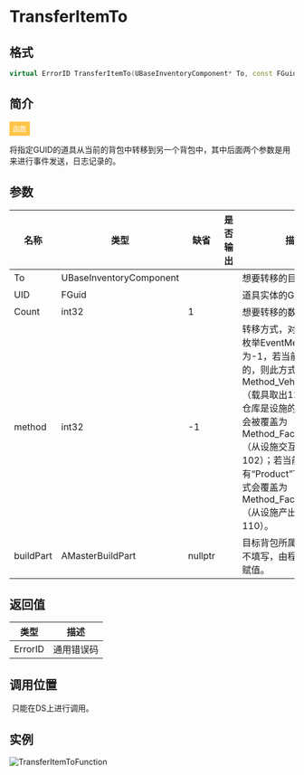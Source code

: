 # TransferItemTo

## 格式

```C++
virtual ErrorID TransferItemTo(UBaseInventoryComponent* To, const FGuid& UID, int32 Count = 1, int32 method = -1, AMasterBuildPart* buildPart = nullptr);
```

## 简介

<span style="padding: 4px 6px; font-size: 12px; display: inline-block; color: #FFFFFF; background: #FFC547;">函数</span>

​	将指定GUID的道具从当前的背包中转移到另一个背包中，其中后面两个参数是用来进行事件发送，日志记录的。

## 参数

| 名称      | 类型                    | 缺省    | 是否输出 | 描述                                                         |
| --------- | ----------------------- | ------- | -------- | ------------------------------------------------------------ |
| To        | UBaseInventoryComponent |         |          | 想要转移的目标仓库。                                         |
| UID       | FGuid                   |         |          | 道具实体的GUID。                                             |
| Count     | int32                   | 1       |          | 想要转移的数量。                                             |
| method    | int32                   | -1      |          | 转移方式，对应事件途径枚举EventMethod，默认为-1，若当前仓库是载具的，则此方式会被覆盖为Method_VehicleTakeOut（载具取出126）；若当前仓库是设施的，则此方式会被覆盖为Method_Facility_Take（从设施交互物取出102）；若当前的设施组件有“Product”Tag，则此方式会覆盖为Method_Facility_Product（从设施产出栏中取出110）。 |
| buildPart | AMasterBuildPart        | nullptr |          | 目标背包所属建筑，一般不填写，由程序自动进行赋值。           |

## 返回值

| 类型    | 描述       |
| ------- | ---------- |
| ErrorID | 通用错误码 |

## 调用位置

​	只能在DS上进行调用。

## 实例

![TransferItemToFunction](..\\..\\Resources\\TransferItemToFunction.png)